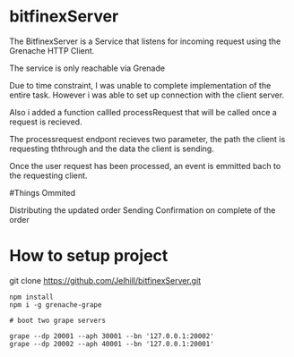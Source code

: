 # bitfinexServer

The BitfinexServer is a Service that listens for incoming request using the Grenache HTTP Client. 

The service is only reachable via Grenade

Due to time constraint, I was unable to complete implementation of the entire task. However i was able to set up connection with the client server.

Also i added a function callled processRequest that will be called once a request is recieved. 

The processrequest endpont recieves two parameter, the path the client is requesting ththrough and the data the client is sending.

Once the user request has been processed, an event is emmitted bach to the requesting client. 



#Things Ommited

Distributing the updated order
Sending Confirmation on complete of the order



# How to setup project

git clone https://github.com/Jelhill/bitfinexServer.git
```
npm install
npm i -g grenache-grape
```

```
# boot two grape servers

grape --dp 20001 --aph 30001 --bn '127.0.0.1:20002'
grape --dp 20002 --aph 40001 --bn '127.0.0.1:20001'
